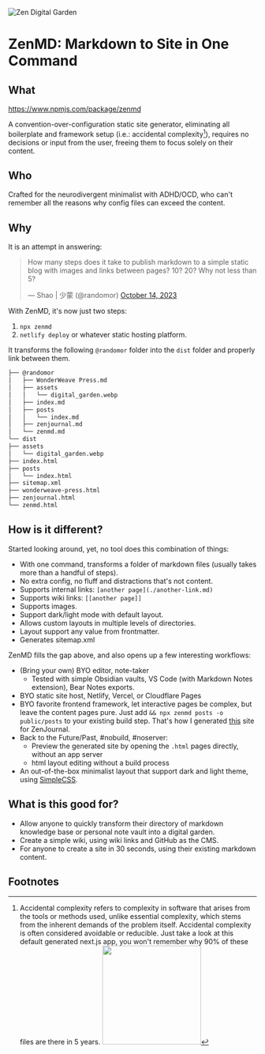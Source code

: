 ![Zen Digital Garden](./assets/digital_garden.webp)

# ZenMD: Markdown to Site in One Command

## What

https://www.npmjs.com/package/zenmd

A convention-over-configuration static site generator, eliminating all boilerplate and framework setup (i.e.: accidental complexity[^1]), requires no decisions or input from the user, freeing them to focus solely on their content.

## Who

Crafted for the neurodivergent minimalist with ADHD/OCD, who can't remember all the reasons why config files can exceed the content.

## Why

It is an attempt in answering:

<blockquote class="twitter-tweet"><p lang="en" dir="ltr">How many steps does it take to publish markdown to a simple static blog with images and links between pages? 10? 20? Why not less than 5?</p>&mdash; Shao | 少蒙 (@randomor) <a href="https://twitter.com/randomor/status/1713069918252675531?ref_src=twsrc%5Etfw">October 14, 2023</a></blockquote>

With ZenMD, it's now just two steps:

1. `npx zenmd`
2. `netlify deploy` or whatever static hosting platform.

It transforms the following `@randomor` folder into the `dist` folder and properly link between them.

```markdown
├── @randomor
│   ├── WonderWeave Press.md
│   ├── assets
│   │   └── digital_garden.webp
│   ├── index.md
│   ├── posts
│   │   └── index.md
│   ├── zenjournal.md
│   └── zenmd.md
└── dist
├── assets
│   └── digital_garden.webp
├── index.html
├── posts
│   └── index.html
├── sitemap.xml
├── wonderweave-press.html
├── zenjournal.html
└── zenmd.html
```

## How is it different?

Started looking around, yet, no tool does this combination of things:

- With one command, transforms a folder of markdown files (usually takes more than a handful of steps).
- No extra config, no fluff and distractions that's not content.
- Supports internal links: `[another page](./another-link.md)`
- Supports wiki links: `[[another page]]`
- Supports images.
- Support dark/light mode with default layout.
- Allows custom layouts in multiple levels of directories.
- Layout support any value from frontmatter.
- Generates sitemap.xml

ZenMD fills the gap above, and also opens up a few interesting workflows:

- (Bring your own) BYO editor, note-taker
  - Tested with simple Obsidian vaults, VS Code (with Markdown Notes extension), Bear Notes exports.
- BYO static site host, Netlify, Vercel, or Cloudflare Pages
- BYO favorite frontend framework, let interactive pages be complex, but leave the content pages pure. Just add `&& npx zenmd posts -o public/posts` to your existing build step. That's how I generated [this](https://thezenjournal.com) site for ZenJournal.
- Back to the Future/Past, #nobuild, #noserver:
  - Preview the generated site by opening the `.html` pages directly, without an app server
  - html layout editing without a build process
- An out-of-the-box minimalist layout that support dark and light theme, using [SimpleCSS](https://simplecss.org/).

## What is this good for?

- Allow anyone to quickly transform their directory of markdown knowledge base or personal note vault into a digital garden.
- Create a simple wiki, using wiki links and GitHub as the CMS.
- For anyone to create a site in 30 seconds, using their existing markdown content.

## Footnotes

[^1]:
    Accidental complexity refers to complexity in software that arises from the tools or methods used, unlike essential complexity, which stems from the inherent demands of the problem itself. Accidental complexity is often considered avoidable or reducible. Just take a look at this default generated next.js app, you won't remember why 90% of these files are there in 5 years.
    <img src="./assets/accidental-complexity.png" width="200">
